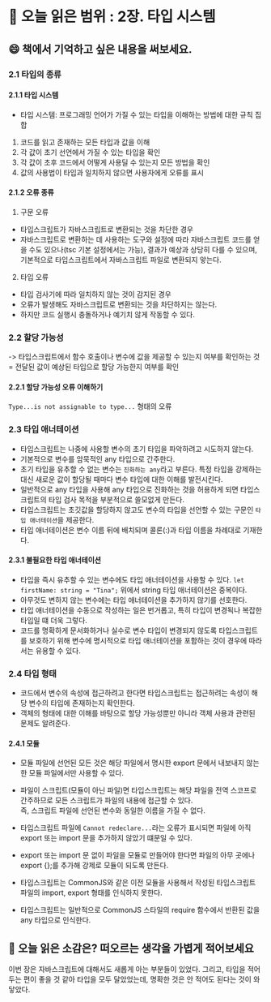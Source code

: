 # 📖 오늘 읽은 범위 : 2장. 타입 시스템
## 😄 책에서 기억하고 싶은 내용을 써보세요.

### 2.1 타입의 종류
#### 2.1.1 타입 시스템

- 타입 시스템: 프로그래밍 언어가 가질 수 있는 타입을 이해하는 방법에 대한 규칙 집합  

1. 코드를 읽고 존재하는 모든 타입과 값을 이해
2. 각 값이 초기 선언에서 가질 수 있는 타입을 확인
3. 각 값이 초후 코드에서 어떻게 사용딜 수 있는지 모든 방법을 확인
4. 값의 사용법이 타입과 일치하지 않으면 사용자에게 오류를 표시

#### 2.1.2 오류 종류
1. 구문 오류
  - 타입스크립트가 자바스크립트로 변환되는 것을 차단한 경우
  - 자바스크립트로 변환하는 데 사용하는 도구와 설정에 따라 자바스크립트 코드를 얻을 수도 있으나(tsc 기본 설정에서는 가능), 결과가 예상과 상당히 다를 수 있으며,
기본적으로 타입스크립트에서 자바스크립트 파일로 변환되지 앟는다.
2. 타입 오류
  - 타입 검사기에 따라 일치하지 않는 것이 감지된 경우
  - 오류가 발생해도 자바스크립트로 변환되는 것을 차단하지는 않는다.
  - 하지만 코드 실행시 충돌하거나 예기치 않게 작동할 수 있다.

### 2.2 할당 가능성
-> 타입스크립트에서 함수 호출이나 변수에 값을 제공할 수 있는지 여부를 확인하는 것
= 전달된 값이 예상된 타입으로 할당 가능한지 여부를 확인

#### 2.2.1 할당 가능성 오류 이해하기
`Type...is not assignable to type...` 형태의 오류

### 2.3 타입 애너테이션
- 타입스크립트는 나중에 사용할 변수의 초기 타입을 파악하려고 시도하지 않는다.
- 기본적으로 변수를 암묵적인 any 타입으로 간주한다.
- 초기 타입을 유추할 수 없는 변수는 `진화하는 any`라고 부른다. 특정 타입을 강제하는 대신 새로운 값이 할당될 때마다 변수 타입에 대한 이해를 발전시킨다.
- 일반적으로 any 타입을 사용해 any 타입으로 진화하는 것을 허용하게 되면 타입스크립트의 타입 검사 목적을 부분적으로 쓸모없게 만든다.
- 타입스크립트는 초깃값을 할당하지 않고도 변수의 타입을 선언할 수 있는 구문인 `타입 애너테이션`을 제공한다.
- 타입 애너테이션은 변수 이름 뒤에 배치되며 콜론(:)과 타입 이름을 차례대로 기재한다.

#### 2.3.1 불필요한 타입 애너테이션
- 타입을 즉시 유추할 수 있는 변수에도 타입 애너테이션을 사용할 수 있다.
  ```let firstName: string = "Tina";```
  위에서 string 타입 애너테이션은 중복이다.
- 아무것도 변하지 않는 변수에는 타입 애너테이션을 추가하지 않기를 선호한다.
- 타입 애너테이션을 수동으로 작성하는 일은 번거롭고, 특히 타입이 변경됙나 복잡한 타입일 떄 더욱 그렇다.
- 코드를 명확하게 문서화하거나 실수로 변수 타입이 변경되지 않도록 타입스크립트를 보호하기 위해 변수에 명시적으로 타입 애너테이션을 포함하는 것이 경우에 따라서는 유용할 수 있다.

### 2.4 타입 형태
- 코드에서 변수의 속성에 접근하려고 한다면 타입스크립트는 접근하려는 속성이 해당 변수의 타입에 존재하는지 확인한다.
- 객체의 형태에 대한 이해를 바탕으로 할당 가능성뿐만 아니라 객체 사용과 관련된 문제도 알려준다.

#### 2.4.1 모듈
- 모듈 파일에 선언된 모든 것은 해당 파일에서 명시한 export 문에서 내보내지 않는 한 모듈 파일에서만 사용할 수 있다.
- 파일이 스크립트(모듈이 아닌 파일)면 타입스크립트는 해당 파일을 전역 스코프로 간주하므로 모든 스크립트가 파일의 내용에 접근할 수 있다.  
  즉, 스크립트 파일에 선언된 변수와 동일한 이름을 가질 수 없다.
- 타입스크립트 파일에 `Cannot redeclare...`라는 오류가 표시되면 파일에 아직 export 또는 import 문을 추가하지 않았기 떄문일 수 있다.
- export 또는 import 문 없이 파일을 모듈로 만들어야 한다면 파일의 아무 곳에나 export {};를 추가해 강제로 모듈이 되도록 만든다.  
  
- 타입스크립트는 CommonJS와 같은 이전 모듈을 사용해서 작성된 타입스크립트 파일의 import, export 형태를 인식하지 못한다.
- 타입스크립트는 일반적으로 CommonJS 스타일의 require 함수에서 반환된 값을 any 타입으로 인식한다.
  
  
## 🤔 오늘 읽은 소감은? 떠오르는 생각을 가볍게 적어보세요

이번 장은 자바스크립트에 대해서도 새롭게 아는 부분들이 있었다. 그리고, 타입을 적어두는 편이 좋을 것 같아 타입을 모두 달았었는데, 명확한 것은 안 적어도 된다는 것이 와닿았다.
